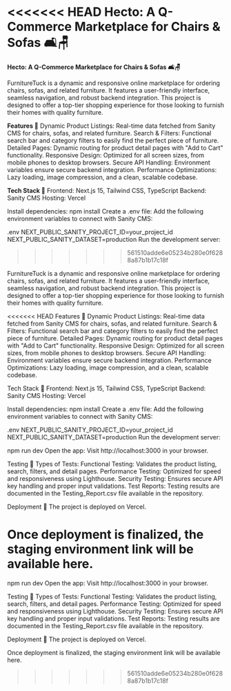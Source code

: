 <<<<<<< HEAD
Hecto: A Q-Commerce Marketplace for Chairs & Sofas 🛋️🪑
=======
**Hecto: A Q-Commerce Marketplace for Chairs & Sofas 🛋️🪑**

FurnitureTuck is a dynamic and responsive online marketplace for ordering chairs, sofas, and related furniture. It features a user-friendly interface, seamless navigation, and robust backend integration. This project is designed to offer a top-tier shopping experience for those looking to furnish their homes with quality furniture.

**Features 🌟**
Dynamic Product Listings: Real-time data fetched from Sanity CMS for chairs, sofas, and related furniture.
Search & Filters: Functional search bar and category filters to easily find the perfect piece of furniture.
Detailed Pages: Dynamic routing for product detail pages with "Add to Cart" functionality.
Responsive Design: Optimized for all screen sizes, from mobile phones to desktop browsers.
Secure API Handling: Environment variables ensure secure backend integration.
Performance Optimizations: Lazy loading, image compression, and a clean, scalable codebase.

**Tech Stack 🔧**
Frontend: Next.js 15, Tailwind CSS, TypeScript
Backend: Sanity CMS
Hosting: Vercel

Install dependencies:
npm install
Create a .env file: Add the following environment variables to connect with Sanity CMS:

.env 
NEXT_PUBLIC_SANITY_PROJECT_ID=your_project_id
NEXT_PUBLIC_SANITY_DATASET=production
Run the development server:
>>>>>>> 561510adde6e05234b280e0f6288a87b1b17c18f

FurnitureTuck is a dynamic and responsive online marketplace for ordering chairs, sofas, and related furniture. It features a user-friendly interface, seamless navigation, and robust backend integration. This project is designed to offer a top-tier shopping experience for those looking to furnish their homes with quality furniture.

<<<<<<< HEAD
Features 🌟 Dynamic Product Listings: Real-time data fetched from Sanity CMS for chairs, sofas, and related furniture. Search & Filters: Functional search bar and category filters to easily find the perfect piece of furniture. Detailed Pages: Dynamic routing for product detail pages with "Add to Cart" functionality. Responsive Design: Optimized for all screen sizes, from mobile phones to desktop browsers. Secure API Handling: Environment variables ensure secure backend integration. Performance Optimizations: Lazy loading, image compression, and a clean, scalable codebase.

Tech Stack 🔧 Frontend: Next.js 15, Tailwind CSS, TypeScript Backend: Sanity CMS Hosting: Vercel

Install dependencies: npm install Create a .env file: Add the following environment variables to connect with Sanity CMS:

.env NEXT_PUBLIC_SANITY_PROJECT_ID=your_project_id NEXT_PUBLIC_SANITY_DATASET=production Run the development server:

npm run dev
 Open the app: Visit http://localhost:3000 in your browser.

Testing 🧪 Types of Tests: Functional Testing: Validates the product listing, search, filters, and detail pages. Performance Testing: Optimized for speed and responsiveness using Lighthouse. Security Testing: Ensures secure API key handling and proper input validations. Test Reports: Testing results are documented in the Testing_Report.csv file available in the repository.

Deployment 🚀 The project is deployed on Vercel.

Once deployment is finalized, the staging environment link will be available here.
=======
npm run dev
Open the app: Visit http://localhost:3000 in your browser.

Testing 🧪
Types of Tests:
Functional Testing: Validates the product listing, search, filters, and detail pages.
Performance Testing: Optimized for speed and responsiveness using Lighthouse.
Security Testing: Ensures secure API key handling and proper input validations.
Test Reports:
Testing results are documented in the Testing_Report.csv file available in the repository.

Deployment 🚀
The project is deployed on Vercel.

Once deployment is finalized, the staging environment link will be available here.


>>>>>>> 561510adde6e05234b280e0f6288a87b1b17c18f
